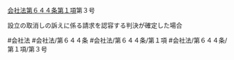 [会社法第６４４条第１項](会社法＿＿＿＿第６４４条第１項)第３号

設立の取消しの訴えに係る請求を認容する判決が確定した場合


#会社法
#会社法/第６４４条
#会社法/第６４４条/第１項
#会社法/第６４４条/第１項/第３号
